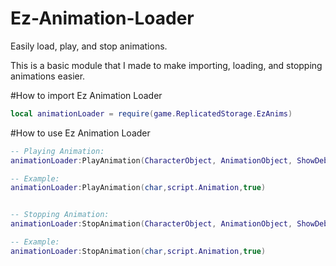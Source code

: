 # Ez-Animation-Loader
Easily load, play, and stop animations.

This is a basic module that I made to make importing, loading, and stopping animations easier.



#How to import Ez Animation Loader

```lua
local animationLoader = require(game.ReplicatedStorage.EzAnims)
```


#How to use Ez Animation Loader

```lua
-- Playing Animation:
animationLoader:PlayAnimation(CharacterObject, AnimationObject, ShowDebug)

-- Example:
animationLoader:PlayAnimation(char,script.Animation,true)  


-- Stopping Animation:
animationLoader:StopAnimation(CharacterObject, AnimationObject, ShowDebug)

-- Example:
animationLoader:StopAnimation(char,script.Animation,true)  
```
